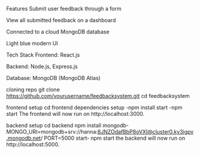 Features
Submit user feedback through a form

View all submitted feedback on a dashboard

Connected to a cloud MongoDB database

Light blue modern UI

Tech Stack
Frontend: React.js

Backend: Node.js, Express.js

Database: MongoDB (MongoDB Atlas)

cloning repo
git clone https://github.com/yourusername/feedbacksystem.git
cd feedbacksystem


frontend setup 
cd frontend
dependencies setup -npm install
start -npm start
The frontend will now run on http://localhost:3000.


backend setup 
cd backend
npm install
mongodb-
MONGO_URI=mongodb+srv://hanna:8JNZOdafBbP8oVXI@cluster0.ky3igpv.mongodb.net/
PORT=5000
start-
npm start
the backend will now run on http://localhost:5000.
